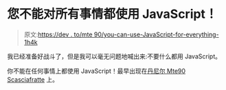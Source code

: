# 您不能对所有事情都使用 JavaScript！

> 原文:[https://dev . to/mte 90/you-can-use-JavaScript-for-everything-1h4k](https://dev.to/mte90/you-cannot-use-javascript-for-everything-1h4k)

我已经准备好战斗了，但是我可以毫无问题地喊出来:不要什么都用 JavaScript。

你不能在任何事情上都使用 JavaScript！最早出现在[丹尼尔 Mte90 Scasciafratte](https://daniele.tech/eng) 上。